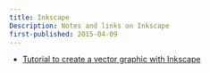 ```yaml
---
title: Inkscape
Description: Notes and links on Inkscape
first-published: 2015-04-09
---
```


*   [Tutorial to create a vector graphic with Inkscape](https://opensource.com/life/14/11/inkscape-tutorial-drawing-graphic)
